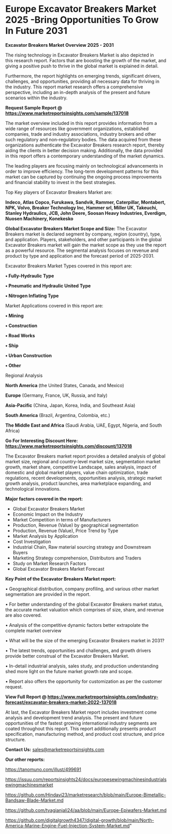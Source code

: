 # Europe Excavator Breakers Market 2025 -Bring Opportunities To Grow In Future 2031

<Strong> Excavator Breakers Market Overview 2025 - 2031</strong>

The rising technology in Excavator Breakers Market is also depicted in this research report. Factors that are boosting the growth of the market, and giving a positive push to thrive in the global market is explained in detail.

Furthermore, the report highlights on emerging trends, significant drivers, challenges, and opportunities, providing all necessary data for thriving in the industry. This report market research offers a comprehensive perspective, including an in-depth analysis of the present and future scenarios within the industry.

<strong>Request Sample Report @ <a href=https://www.marketreportsinsights.com/sample/137018>https://www.marketreportsinsights.com/sample/137018</a></strong>

The market overview included in this report provides information from a wide range of resources like government organizations, established companies, trade and industry associations, industry brokers and other such regulatory and non-regulatory bodies. The data acquired from these organizations authenticate the Excavator Breakers research report, thereby aiding the clients in better decision making. Additionally, the data provided in this report offers a contemporary understanding of the market dynamics.

The leading players are focusing mainly on technological advancements in order to improve efficiency. The long-term development patterns for this market can be captured by continuing the ongoing process improvements and financial stability to invest in the best strategies.

Top Key players of Excavator Breakers Market are:

<strong>Indeco, Atlas Copco, Furukawa, Sandvik, Rammer, Caterpillar, Montabert, NPK, Volvo, Breaker Technology Inc, Hammer srl, Miller UK, Takeuchi, Stanley Hydraulics, JCB, John Deere, Soosan Heavy Industries, Everdigm, Nuosen Machinery, Konekesko</strong>

<strong><b>Global Excavator Breakers Market Scope and Size:</b></strong>
The Excavator Breakers market is declared segment by company, region (country), type, and application. Players, stakeholders, and other participants in the global Excavator Breakers market will gain the market scope as they use the report as a powerful resource. The segmental analysis focuses on revenue and product by type and application and the forecast period of 2025-2031.

Excavator Breakers Market Types covered in this report are:

<strong>• Fully-Hydraulic Type

• Pneumatic and Hydraulic United Type

• Nitrogen Inflating Type</strong>

Market Applications covered in this report are:

<strong>• Mining

• Construction

• Road Works

• Ship

• Urban Construction

• Other</strong> 

Regional Analysis

<strong>North America</strong> (the United States, Canada, and Mexico)

<strong>Europe</strong> (Germany, France, UK, Russia, and Italy)

<strong>Asia-Pacific</strong> (China, Japan, Korea, India, and Southeast Asia)

<strong>South America</strong> (Brazil, Argentina, Colombia, etc.)

<strong>The Middle East and Africa</strong> (Saudi Arabia, UAE, Egypt, Nigeria, and South Africa)

<strong>Go For Interesting Discount Here: <a href=https://www.marketreportsinsights.com/discount/137018>https://www.marketreportsinsights.com/discount/137018</a></strong>

The Excavator Breakers market report provides a detailed analysis of global market size, regional and country-level market size, segmentation market growth, market share, competitive Landscape, sales analysis, impact of domestic and global market players, value chain optimization, trade regulations, recent developments, opportunities analysis, strategic market growth analysis, product launches, area marketplace expanding, and technological innovations.

<strong><b>Major factors covered in the report:</b></strong>
<ul>
  <li>Global Excavator Breakers Market </li>
  <li>Economic Impact on the Industry</li>
  <li>Market Competition in terms of Manufacturers</li>
  <li>Production, Revenue (Value) by geographical segmentation</li>
  <li>Production, Revenue (Value), Price Trend by Type</li>
  <li>Market Analysis by Application</li>
  <li>Cost Investigation</li>
  <li>Industrial Chain, Raw material sourcing strategy and Downstream Buyers</li>
  <li>Marketing Strategy comprehension, Distributors and Traders</li>
  <li>Study on Market Research Factors</li>
  <li>Global Excavator Breakers Market Forecast</li>
</ul>

<strong><b>Key Point of the Excavator Breakers Market report:</b></strong>

• Geographical distribution, company profiling, and various other market segmentation are provided in the report.

• For better understanding of the global Excavator Breakers market status, the accurate market valuation which comprises of size, share, and revenue are also covered.

• Analysis of the competitive dynamic factors better extrapolate the complete market overview

• What will be the size of the emerging Excavator Breakers market in 2031?

• The latest trends, opportunities and challenges, and growth drivers provide better construal of the Excavator Breakers Market.

• In-detail industrial analysis, sales study, and production understanding shed more light on the future market growth rate and scope.

• Report also offers the opportunity for customization as per the customer request.

<strong><b>View Full Report @ <a href=https://www.marketreportsinsights.com/industry-forecast/excavator-breakers-market-2022-137018>https://www.marketreportsinsights.com/industry-forecast/excavator-breakers-market-2022-137018</a></b></strong>


At last, the Excavator Breakers Market report includes investment come analysis and development trend analysis. The present and future opportunities of the fastest growing international industry segments are coated throughout this report. This report additionally presents product specification, manufacturing method, and product cost structure, and price structure.

<strong>Contact Us:</strong>
sales@marketreportsinsights.com

<strong>Our other reports:</strong>

<a href=https://tanomuno.com/illust/499691>https://tanomuno.com/illust/499691</a>

<a href=https://issuu.com/reportsinsights24/docs/europesewingmachinesindustrialsewingmachinesmarket>https://issuu.com/reportsinsights24/docs/europesewingmachinesindustrialsewingmachinesmarket</a>

<a href=https://github.com/Hindavi23/marketresearch/blob/main/Europe-Bimetallic-Bandsaw-Blade-Market.md>https://github.com/Hindavi23/marketresearch/blob/main/Europe-Bimetallic-Bandsaw-Blade-Market.md</a>

<a href=https://github.com/tyagianjali24/aa/blob/main/Europe-Epiwafers-Market.md>https://github.com/tyagianjali24/aa/blob/main/Europe-Epiwafers-Market.md</a>

<a href=https://github.com/digitalgrowth4347/digital-growth/blob/main/North-America-Marine-Engine-Fuel-Injection-System-Market.md>https://github.com/digitalgrowth4347/digital-growth/blob/main/North-America-Marine-Engine-Fuel-Injection-System-Market.md</a>"
